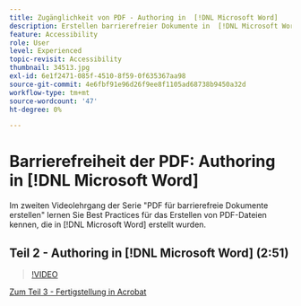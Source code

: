 ```yaml
---
title: Zugänglichkeit von PDF - Authoring in  [!DNL Microsoft Word]
description: Erstellen barrierefreier Dokumente in  [!DNL Microsoft Word]
feature: Accessibility
role: User
level: Experienced
topic-revisit: Accessibility
thumbnail: 34513.jpg
exl-id: 6e1f2471-085f-4510-8f59-0f635367aa98
source-git-commit: 4e6fbf91e96d26f9ee8f1105ad68738b9450a32d
workflow-type: tm+mt
source-wordcount: '47'
ht-degree: 0%

---
```


# Barrierefreiheit der PDF: Authoring in [!DNL Microsoft Word]

Im zweiten Videolehrgang der Serie &quot;PDF für barrierefreie Dokumente erstellen&quot; lernen Sie Best Practices für das Erstellen von PDF-Dateien kennen, die in [!DNL Microsoft Word] erstellt wurden.

## Teil 2 - Authoring in [!DNL Microsoft Word] (2:51)

>[!VIDEO](https://video.tv.adobe.com/v/34513?quality=12&learn=on&hidetitle=true)

[Zum Teil 3 - Fertigstellung in Acrobat](finishing-in-acrobat.md)